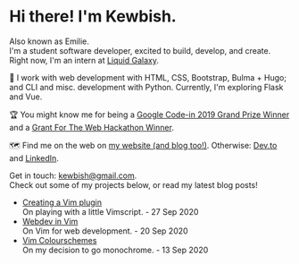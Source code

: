 # Hi there! I'm Kewbish.
Also known as Emilie.   
I'm a student software developer, excited to build, develop, and create. Right now, I'm an intern at [Liquid Galaxy](https://liquidgalaxy.eu).

💼 I work with web development with HTML, CSS, Bootstrap, Bulma + Hugo; and CLI and misc. development with Python. Currently, I'm exploring Flask and Vue.

🏆 You might know me for being a [Google Code-in 2019 Grand Prize Winner](https://codein.withgoogle.com/archive/2019/)
and a [Grant For The Web Hackathon Winner](https://dev.to/devteam/announcing-the-grant-for-the-web-x-dev-hackathon-winners-1nl4).

🗺️ Find me on the web on [my website (and blog too!)](https://kewbish.github.io/). Otherwise: [Dev.to](https://dev.to/kewbish) and [LinkedIn](https://www.linkedin.com/in/kewbish/).

Get in touch: [kewbish@gmail.com](mailto:kewbish@gmail.com).  
Check out some of my projects below, or read my latest blog posts!

<!--bp-->
- [Creating a Vim plugin](https://kewbish.github.io/blog/posts/200927/)  
On playing with a little Vimscript. - 27 Sep 2020
- [Webdev in Vim](https://kewbish.github.io/blog/posts/200920/)  
On Vim for web development. - 20 Sep 2020
- [Vim Colourschemes](https://kewbish.github.io/blog/posts/200913/)  
On my decision to go monochrome. - 13 Sep 2020
